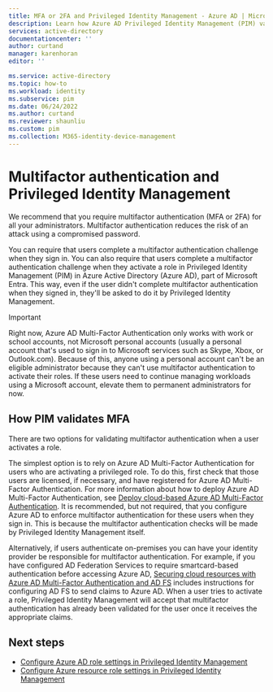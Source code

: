 ```yaml
---
title: MFA or 2FA and Privileged Identity Management - Azure AD | Microsoft Docs
description: Learn how Azure AD Privileged Identity Management (PIM) validates multifactor authentication (MFA).
services: active-directory
documentationcenter: ''
author: curtand
manager: karenhoran
editor: ''

ms.service: active-directory
ms.topic: how-to
ms.workload: identity
ms.subservice: pim
ms.date: 06/24/2022
ms.author: curtand
ms.reviewer: shaunliu
ms.custom: pim
ms.collection: M365-identity-device-management
---
```

# Multifactor authentication and Privileged Identity Management

We recommend that you require multifactor authentication (MFA or 2FA) for all your administrators. Multifactor authentication reduces the risk of an attack using a compromised password.

You can require that users complete a multifactor authentication challenge when they sign in. You can also require that users complete a multifactor authentication challenge when they activate a role in Privileged Identity Management (PIM) in Azure Active Directory (Azure AD), part of Microsoft Entra. This way, even if the user didn't complete multifactor authentication when they signed in, they'll be asked to do it by Privileged Identity Management.

> [!IMPORTANT]
> Right now, Azure AD Multi-Factor Authentication only works with work or school accounts, not Microsoft personal accounts (usually a personal account that's used to sign in to Microsoft services such as Skype, Xbox, or Outlook.com). Because of this, anyone using a personal account can't be an eligible administrator because they can't use multifactor authentication to activate their roles. If these users need to continue managing workloads using a Microsoft account, elevate them to permanent administrators for now.

## How PIM validates MFA

There are two options for validating multifactor authentication when a user activates a role.

The simplest option is to rely on Azure AD Multi-Factor Authentication for users who are activating a privileged role. To do this, first check that those users are licensed, if necessary, and have registered for Azure AD Multi-Factor Authentication. For more information about how to deploy Azure AD Multi-Factor Authentication, see [Deploy cloud-based Azure AD Multi-Factor Authentication](../authentication/howto-mfa-getstarted.md). It is recommended, but not required, that you configure Azure AD to enforce multifactor authentication for these users when they sign in. This is because the multifactor authentication checks will be made by Privileged Identity Management itself.

Alternatively, if users authenticate on-premises you can have your identity provider be responsible for multifactor authentication. For example, if you have configured AD Federation Services to require smartcard-based authentication before accessing Azure AD, [Securing cloud resources with Azure AD Multi-Factor Authentication and AD FS](../authentication/howto-mfa-adfs.md) includes instructions for configuring AD FS to send claims to Azure AD. When a user tries to activate a role, Privileged Identity Management will accept that multifactor authentication has already been validated for the user once it receives the appropriate claims.

## Next steps

- [Configure Azure AD role settings in Privileged Identity Management](pim-how-to-change-default-settings.md)
- [Configure Azure resource role settings in Privileged Identity Management](pim-resource-roles-configure-role-settings.md)
